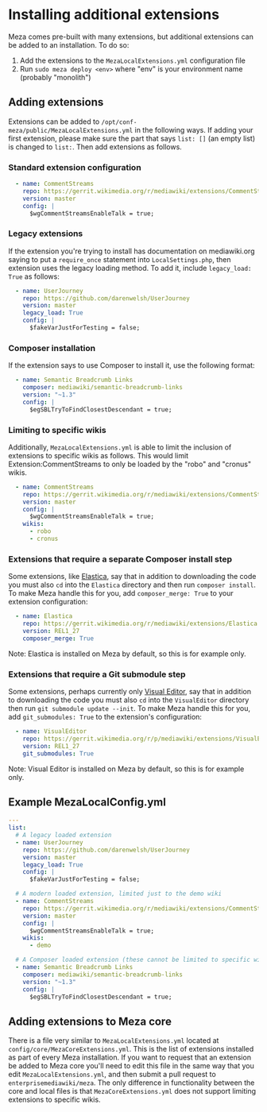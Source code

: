 Installing additional extensions
================================

Meza comes pre-built with many extensions, but additional extensions can be added to an installation. To do so:

1. Add the extensions to the `MezaLocalExtensions.yml` configuration file
2. Run `sudo meza deploy <env>` where "env" is your environment name (probably "monolith")

## Adding extensions

Extensions can be added to `/opt/conf-meza/public/MezaLocalExtensions.yml` in the following ways. If adding your first extension, please make sure the part that says `list: []` (an empty list) is changed to `list:`. Then add extensions as follows.

### Standard extension configuration
```yaml
  - name: CommentStreams
    repo: https://gerrit.wikimedia.org/r/mediawiki/extensions/CommentStreams.git
    version: master
    config: |
      $wgCommentStreamsEnableTalk = true;
```

### Legacy extensions
If the extension you're trying to install has documentation on mediawiki.org saying to put a `require_once` statement into `LocalSettings.php`, then extension uses the legacy loading method. To add it, include `legacy_load: True` as follows:

```yaml
  - name: UserJourney
    repo: https://github.com/darenwelsh/UserJourney
    version: master
    legacy_load: True
    config: |
      $fakeVarJustForTesting = false;
```

### Composer installation
If the extension says to use Composer to install it, use the following format:
```yaml
  - name: Semantic Breadcrumb Links
    composer: mediawiki/semantic-breadcrumb-links
    version: "~1.3"
    config: |
      $egSBLTryToFindClosestDescendant = true;
```

### Limiting to specific wikis
Additionally, `MezaLocalExtensions.yml` is able to limit the inclusion of extensions to specific wikis as follows. This would limit Extension:CommentStreams to only be loaded by the "robo" and "cronus" wikis.
```yaml
  - name: CommentStreams
    repo: https://gerrit.wikimedia.org/r/mediawiki/extensions/CommentStreams.git
    version: master
    config: |
      $wgCommentStreamsEnableTalk = true;
    wikis:
      - robo
      - cronus
```

### Extensions that require a separate Composer install step

Some extensions, like [Elastica](https://www.mediawiki.org/wiki/Extension:Elastica), say that in addition to downloading the code you must also `cd` into the `Elastica` directory and then run `composer install`. To make Meza handle this for you, add `composer_merge: True` to your extension configuration:

```yaml
  - name: Elastica
    repo: https://gerrit.wikimedia.org/r/mediawiki/extensions/Elastica.git
    version: REL1_27
    composer_merge: True
```

Note: Elastica is installed on Meza by default, so this is for example only.

### Extensions that require a Git submodule step

Some extensions, perhaps currently only [Visual Editor](https://www.mediawiki.org/wiki/Extension:VisualEditor), say that in addition to downloading the code you must also `cd` into the `VisualEditor` directory then run `git submodule update --init`. To make Meza handle this for you, add `git_submodules: True` to the extension's configuration:

```yaml
  - name: VisualEditor
    repo: https://gerrit.wikimedia.org/r/p/mediawiki/extensions/VisualEditor.git
    version: REL1_27
    git_submodules: True
```

Note: Visual Editor is installed on Meza by default, so this is for example only.

## Example MezaLocalConfig.yml

```yaml
---
list:
  # A legacy loaded extension
  - name: UserJourney
    repo: https://github.com/darenwelsh/UserJourney
    version: master
    legacy_load: True
    config: |
      $fakeVarJustForTesting = false;

  # A modern loaded extension, limited just to the demo wiki
  - name: CommentStreams
    repo: https://gerrit.wikimedia.org/r/mediawiki/extensions/CommentStreams.git
    version: master
    config: |
      $wgCommentStreamsEnableTalk = true;
    wikis:
      - demo

  # A Composer loaded extension (these cannot be limited to specific wikis)
  - name: Semantic Breadcrumb Links
    composer: mediawiki/semantic-breadcrumb-links
    version: "~1.3"
    config: |
      $egSBLTryToFindClosestDescendant = true;
```

## Adding extensions to Meza core

There is a file very similar to `MezaLocalExtensions.yml` located at `config/core/MezaCoreExtensions.yml`. This is the list of extensions installed as part of every Meza installation. If you want to request that an extension be added to Meza core you'll need to edit this file in the same way that you edit `MezaLocalExtensions.yml`, and then submit a pull request to `enterprisemediawiki/meza`. The only difference in functionality between the core and local files is that `MezaCoreExtensions.yml` does not support limiting extensions to specific wikis.

